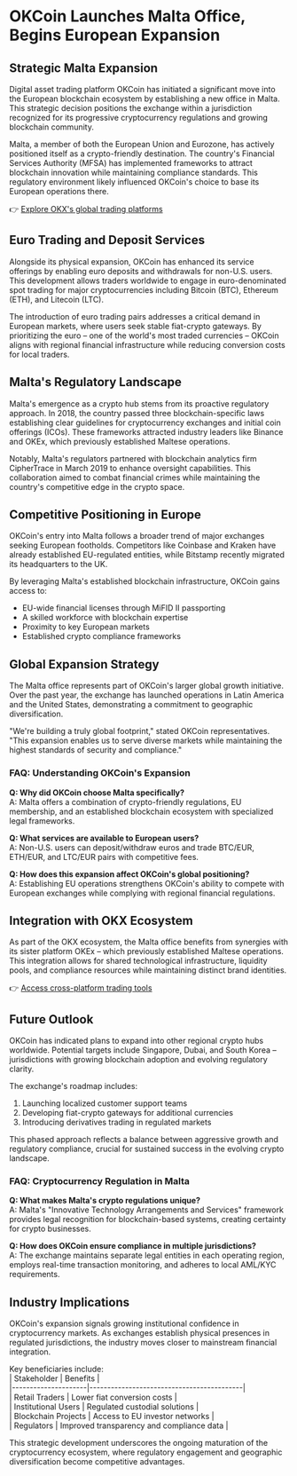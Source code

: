 # OKCoin Launches Malta Office, Begins European Expansion  

## Strategic Malta Expansion  

Digital asset trading platform OKCoin has initiated a significant move into the European blockchain ecosystem by establishing a new office in Malta. This strategic decision positions the exchange within a jurisdiction recognized for its progressive cryptocurrency regulations and growing blockchain community.  

Malta, a member of both the European Union and Eurozone, has actively positioned itself as a crypto-friendly destination. The country's Financial Services Authority (MFSA) has implemented frameworks to attract blockchain innovation while maintaining compliance standards. This regulatory environment likely influenced OKCoin's choice to base its European operations there.  

👉 [Explore OKX's global trading platforms](https://bit.ly/okx-bonus)  

## Euro Trading and Deposit Services  

Alongside its physical expansion, OKCoin has enhanced its service offerings by enabling euro deposits and withdrawals for non-U.S. users. This development allows traders worldwide to engage in euro-denominated spot trading for major cryptocurrencies including Bitcoin (BTC), Ethereum (ETH), and Litecoin (LTC).  

The introduction of euro trading pairs addresses a critical demand in European markets, where users seek stable fiat-crypto gateways. By prioritizing the euro – one of the world's most traded currencies – OKCoin aligns with regional financial infrastructure while reducing conversion costs for local traders.  

## Malta's Regulatory Landscape  

Malta's emergence as a crypto hub stems from its proactive regulatory approach. In 2018, the country passed three blockchain-specific laws establishing clear guidelines for cryptocurrency exchanges and initial coin offerings (ICOs). These frameworks attracted industry leaders like Binance and OKEx, which previously established Maltese operations.  

Notably, Malta's regulators partnered with blockchain analytics firm CipherTrace in March 2019 to enhance oversight capabilities. This collaboration aimed to combat financial crimes while maintaining the country's competitive edge in the crypto space.  

## Competitive Positioning in Europe  

OKCoin's entry into Malta follows a broader trend of major exchanges seeking European footholds. Competitors like Coinbase and Kraken have already established EU-regulated entities, while Bitstamp recently migrated its headquarters to the UK.  

By leveraging Malta's established blockchain infrastructure, OKCoin gains access to:  
- EU-wide financial licenses through MiFID II passporting  
- A skilled workforce with blockchain expertise  
- Proximity to key European markets  
- Established crypto compliance frameworks  

## Global Expansion Strategy  

The Malta office represents part of OKCoin's larger global growth initiative. Over the past year, the exchange has launched operations in Latin America and the United States, demonstrating a commitment to geographic diversification.  

"We're building a truly global footprint," stated OKCoin representatives. "This expansion enables us to serve diverse markets while maintaining the highest standards of security and compliance."  

### FAQ: Understanding OKCoin's Expansion  

**Q: Why did OKCoin choose Malta specifically?**  
A: Malta offers a combination of crypto-friendly regulations, EU membership, and an established blockchain ecosystem with specialized legal frameworks.  

**Q: What services are available to European users?**  
A: Non-U.S. users can deposit/withdraw euros and trade BTC/EUR, ETH/EUR, and LTC/EUR pairs with competitive fees.  

**Q: How does this expansion affect OKCoin's global positioning?**  
A: Establishing EU operations strengthens OKCoin's ability to compete with European exchanges while complying with regional financial regulations.  

## Integration with OKX Ecosystem  

As part of the OKX ecosystem, the Malta office benefits from synergies with its sister platform OKEx – which previously established Maltese operations. This integration allows for shared technological infrastructure, liquidity pools, and compliance resources while maintaining distinct brand identities.  

👉 [Access cross-platform trading tools](https://bit.ly/okx-bonus)  

## Future Outlook  

OKCoin has indicated plans to expand into other regional crypto hubs worldwide. Potential targets include Singapore, Dubai, and South Korea – jurisdictions with growing blockchain adoption and evolving regulatory clarity.  

The exchange's roadmap includes:  
1. Launching localized customer support teams  
2. Developing fiat-crypto gateways for additional currencies  
3. Introducing derivatives trading in regulated markets  

This phased approach reflects a balance between aggressive growth and regulatory compliance, crucial for sustained success in the evolving crypto landscape.  

### FAQ: Cryptocurrency Regulation in Malta  

**Q: What makes Malta's crypto regulations unique?**  
A: Malta's "Innovative Technology Arrangements and Services" framework provides legal recognition for blockchain-based systems, creating certainty for crypto businesses.  

**Q: How does OKCoin ensure compliance in multiple jurisdictions?**  
A: The exchange maintains separate legal entities in each operating region, employs real-time transaction monitoring, and adheres to local AML/KYC requirements.  

## Industry Implications  

OKCoin's expansion signals growing institutional confidence in cryptocurrency markets. As exchanges establish physical presences in regulated jurisdictions, the industry moves closer to mainstream financial integration.  

Key beneficiaries include:  
| Stakeholder        | Benefits                                  |  
|---------------------|-------------------------------------------|  
| Retail Traders      | Lower fiat conversion costs               |  
| Institutional Users | Regulated custodial solutions             |  
| Blockchain Projects | Access to EU investor networks            |  
| Regulators          | Improved transparency and compliance data |  

This strategic development underscores the ongoing maturation of the cryptocurrency ecosystem, where regulatory engagement and geographic diversification become competitive advantages.